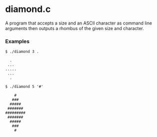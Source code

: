 # diamond.c

A program that accepts a size and an ASCII character as command line arguments then outputs a rhombus of the given size and character.

### Examples

```
$ ./diamond 3 .

  .
 ...
.....
 ...
  .

$ ./diamond 5 '#'
   
    #
   ###
  #####
 #######
#########
 #######
  #####
   ###
    #
```


